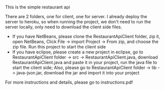This is the simple restaurant api

There are 2 folders, one for client, one for server.
I already deploy the server to heroku, so when running the project, we don't need to run the server locally, only need to download the client side files.

- If you have NetBeans, please clone the RestaurantApiClient folder, zip it, open NetBeans,
Click File -> import Project -> From zip, and choose the zip file. Run this project to start the client side
- If you have eclipse, please create a new project in eclipse, go to RestaurantApiClient folder -> src -> RestaurantApiClient.java, download RestaurantApiClient.java and paste it in your project, run the java file to start the client side; Also, please go to RestaurantApiClient folder -> lib -> java-json.jar, download the jar and import it into your project

For more instructions and details, please go to instructions.pdf
